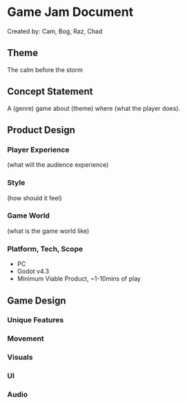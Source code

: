 # Game Jam Document
Created by: Cam, Bog, Raz, Chad

## Theme
The calm before the storm

## Concept Statement
A (genre) game about (theme) where (what the player does).

## Product Design
### Player Experience
(what will the audience experience)

### Style
(how should it feel)

### Game World
(what is the game world like)

### Platform, Tech, Scope
- PC
- Godot v4.3
- Minimum Viable Product, ~1-10mins of play

## Game Design
### Unique Features

### Movement

### Visuals

### UI

### Audio

